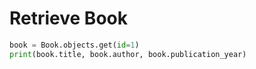# Retrieve Book
```python
book = Book.objects.get(id=1)
print(book.title, book.author, book.publication_year)
